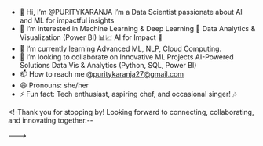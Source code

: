 - 👋 Hi, I’m @PURITYKARANJA
  I’m a Data Scientist passionate about AI and ML for  impactful insights
- 👀 I’m interested in
  Machine Learning & Deep Learning 🧠
  Data Analytics & Visualization (Power BI) 📊📈
  AI for Impact 🚀
- 🌱 I’m currently learning
   Advanced ML, NLP, Cloud Computing.
- 💞️ I’m looking to collaborate on
  Innovative ML Projects
  AI-Powered Solutions
  Data Vis & Analytics (Python, SQL, Power BI)
- 📫 How to reach me @puritykaranja27@gmail.com
- 😄 Pronouns: she/her
- ⚡ Fun fact: Tech enthusiast, aspiring chef, and occasional singer! 🎶

<!-Thank you for stopping by! Looking forward to connecting, collaborating, and innovating together.--

--->

